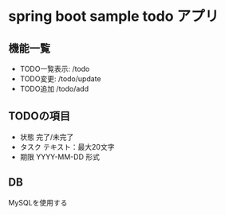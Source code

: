 # spring boot sample todo アプリ
 ## 機能一覧
- TODO一覧表示: /todo
- TODO変更: /todo/update
- TODO追加 /todo/add

## TODOの項目
- 状態 完了/未完了
- タスク テキスト：最大20文字
- 期限 YYYY-MM-DD 形式

## DB
MySQLを使用する
